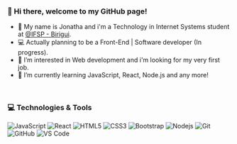 ### 👋 Hi there, welcome to my GitHub page! 
- 🏫 My name is Jonatha and i'm a Technology in Internet Systems student at [@IFSP - Birigui](https://www.bri.ifsp.edu.br/).
- 💻 Actually planning to be a Front-End | Software developer (In progress).
- 👀 I’m interested in Web development and i'm looking for my very first job.
- 🌱 I’m currently learning JavaScript, React, Node.js and any more!
<br/>

### 💻 Technologies & Tools


![JavaScript](https://img.shields.io/badge/-JavaScript-%23F7DF1C?style=flat-square&logo=javascript&logoColor=000000&labelColor=%23F7DF1C&color=%23FFCE5A)
![React](https://img.shields.io/badge/-React-61DAFB?style=flat-square&logo=react&logoColor=ffffff)
![HTML5](https://img.shields.io/badge/-HTML5-%23E44D27?style=flat-square&logo=html5&logoColor=ffffff)
![CSS3](https://img.shields.io/badge/-CSS3-%231572B6?style=flat-square&logo=css3)
![Bootstrap](https://img.shields.io/badge/-Bootstrap-563D7C?style=flat-square&logo=Bootstrap)
![Nodejs](https://img.shields.io/badge/-Nodejs-339933?style=flat-square&logo=Node.js&logoColor=ffffff)
![Git](https://img.shields.io/badge/-Git-%23F05032?style=flat-square&logo=git&logoColor=%23ffffff)
![GitHub](https://img.shields.io/badge/-GitHub-181717?style=flat-square&logo=github)
![VS Code](http://img.shields.io/badge/-VS%20Code-007ACC?style=flat-square&logo=visual-studio-code&logoColor=ffffff)

<!--
**jonathabot/jonathabot** is a ✨ _special_ ✨ repository because its `README.md` (this file) appears on your GitHub profile.
-->
